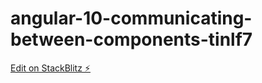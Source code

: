 # angular-10-communicating-between-components-tinlf7

[Edit on StackBlitz ⚡️](https://stackblitz.com/edit/angular-10-communicating-between-components-tinlf7)